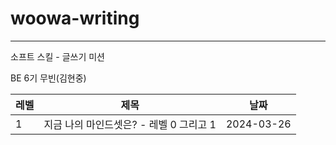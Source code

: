 # woowa-writing

---

소프트 스킬 - 글쓰기 미션

BE 6기 무빈(김현중)

|레벨|제목|날짜|
|---|---|---|
|1|지금 나의 마인드셋은? - 레벨 0 그리고 1|2024-03-26|